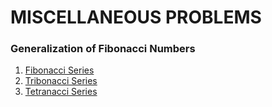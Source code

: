 # MISCELLANEOUS PROBLEMS

### Generalization of Fibonacci Numbers
1. [Fibonacci Series]()
2. [Tribonacci Series](https://github.com/bishtanuj/python/blob/main/MISCELLANEOUS%20PROBLEMS/Tribonacci%20Series/tribonacci_series.py)
3. [Tetranacci Series]()
